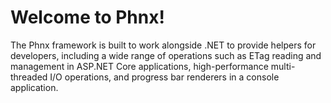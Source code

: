 # Welcome to Phnx!

The Phnx framework is built to work alongside .NET to provide helpers for developers, including a wide range of operations such as ETag reading and management in ASP.NET Core applications, high-performance multi-threaded I/O operations, and progress bar renderers in a console application.